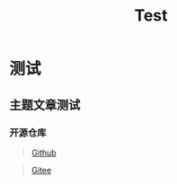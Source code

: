 ﻿---
title: Test
cover: https://npm.elemecdn.com/reverse-stu-allversions@latest/2023/img02/03.gif
---

# 测试

## 主题文章测试

### 开源仓库

> [Github](https://github.com/12thstan/Lowblog-)

> [Gitee](https://gitee.com/c12th/lowblog)